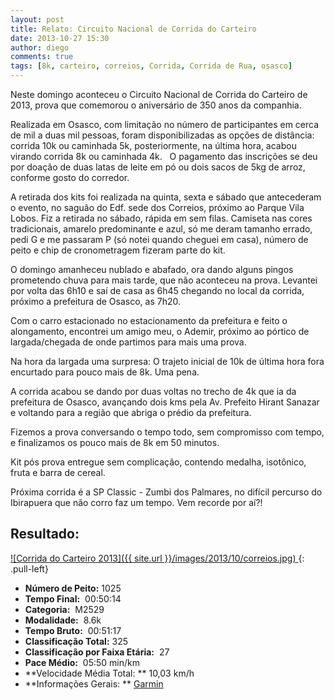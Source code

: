 ```yaml
---
layout: post
title: Relato: Circuito Nacional de Corrida do Carteiro
date: 2013-10-27 15:30
author: diego
comments: true
tags: [8k, carteiro, correios, Corrida, Corrida de Rua, osasco]
---
```

Neste domingo aconteceu o Circuito Nacional de Corrida do Carteiro de 2013, prova que comemorou o aniversário de 350 anos da companhia.

Realizada em Osasco, com limitação no número de participantes em cerca de mil a duas mil pessoas, foram disponibilizadas as opções de distância: corrida 10k ou caminhada 5k, posteriormente, na última hora, acabou virando corrida 8k ou caminhada 4k.   O pagamento das inscrições se deu por doação de duas latas de leite em pó ou dois sacos de 5kg de arroz, conforme gosto do corredor.

A retirada dos kits foi realizada na quinta, sexta e sábado que antecederam o evento, no saguão do Edf. sede dos Correios, próximo ao Parque Vila Lobos. Fiz a retirada no sábado, rápida em sem filas. Camiseta nas cores tradicionais, amarelo predominante e azul, só me deram tamanho errado, pedi G e me passaram P (só notei quando cheguei em casa), número de peito e chip de cronometragem fizeram parte do kit.

O domingo amanheceu nublado e abafado, ora dando alguns pingos prometendo chuva para mais tarde, que não aconteceu na prova. Levantei por volta das 6h10 e saí de casa as 6h45 chegando no local da corrida, próximo a prefeitura de Osasco, as 7h20.

Com o carro estacionado no estacionamento da prefeitura e feito o alongamento, encontrei um amigo meu, o Ademir, próximo ao pórtico de largada/chegada de onde partimos para mais uma prova.

Na hora da largada uma surpresa: O trajeto inicial de 10k de última hora fora encurtado para pouco mais de 8k. Uma pena.

A corrida acabou se dando por duas voltas no trecho de 4k  que ia da prefeitura de Osasco, avançando dois kms pela Av. Prefeito Hirant Sanazar e voltando para a região que abriga o prédio da prefeitura.

Fizemos a prova conversando o tempo todo, sem compromisso com tempo, e finalizamos os pouco mais de 8k em 50 minutos.

Kit pós prova entregue sem complicação, contendo medalha, isotônico, fruta e barra de cereal.

Próxima corrida é a SP Classic - Zumbi dos Palmares, no difícil percurso do Ibirapuera que não corro faz um tempo. Vem recorde por aí?!


## Resultado:

<a href="/images/2013/10/correios_big.jpg">
![Corrida do Carteiro 2013]({{ site.url }}/images/2013/10/correios.jpg)
</a>
{: .pull-left}

* **Número de Peito:**  1025
* **Tempo Final:**  00:50:14
* **Categoria:**  M2529
* **Modalidade:**  8.6k
* **Tempo Bruto:**  00:51:17
* **Classificação Total:**  325
* **Classificação por Faixa Etária:**  27
* **Pace Médio:**  05:50 min/km
* **Velocidade Média Total: **  10,03 km/h
* **Informações Gerais: ** <a href="http://connect.garmin.com/activity/396212034" target="_blank">Garmin</a>
